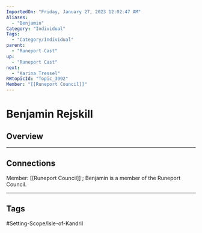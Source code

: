 ```yaml
---
ImportedOn: "Friday, January 27, 2023 12:02:47 AM"
Aliases:
  - "Benjamin"
Category: "Individual"
Tags:
  - "Category/Individual"
parent:
  - "Runeport Cast"
up:
  - "Runeport Cast"
next:
  - "Karina Tressel"
RWtopicId: "Topic_3992"
Member: "[[Runeport Council]]"
---
```

# Benjamin Rejskill
## Overview
---
## Connections
Member: [[Runeport Council]] ; Benjamin is a member of the Runeport Council.


---
## Tags
#Setting-Scope/Isle-of-Kandril

